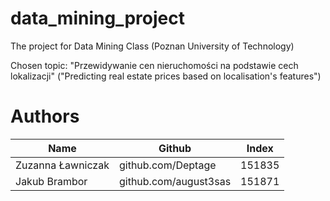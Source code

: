 # data_mining_project
The project for Data Mining Class (Poznan University of Technology)

Chosen topic: "Przewidywanie cen nieruchomości na podstawie cech lokalizacji" ("Predicting real estate prices based on localisation's features")

# Authors

| Name    | Github | Index |
| -------- | ------- | ------- |
| Zuzanna Ławniczak  |  github.com/Deptage   | 151835 |
| Jakub Brambor | github.com/august3sas | 151871 |

